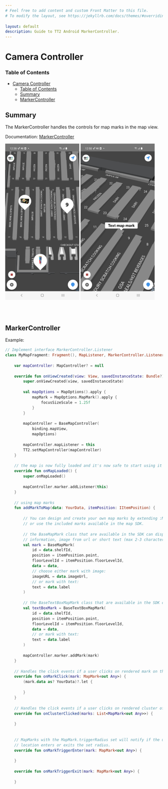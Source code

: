 ```yaml
---
# Feel free to add content and custom Front Matter to this file.
# To modify the layout, see https://jekyllrb.com/docs/themes/#overriding-theme-defaults

layout: default
description: Guide to TT2 Android MarkerController.
---
```


# Camera Controller
### Table of Contents
- [Camera Controller](#camera-controller)
    - [Table of Contents](#table-of-contents)
  - [Summary](#summary)
  - [MarkerController](#markercontroller)

## Summary
The MarkerController handles the controls for map marks in the map view.

Documentation: [MarkerController](https://virtualstores.github.io/tt2/android/tt2-domain/se.virtualstores.tt2_domain.map/-marker-controller/index.html)

<img align="top" src="../../res/android/mapmark/mapmark-base-map-mark.png" height="500" >
<img align="top" src="../../res/android/mapmark/mapmark-text-box.png" height="500" >

<br/><br/>

## MarkerController

Example:
```kotlin
// Implement interface MarkerController.Listener
class MyMapFragment: Fragment(), MapListener, MarkerController.Listener {
    
    var mapController: MapController? = null

    override fun onViewCreated(view: View, savedInstanceState: Bundle?) {
        super.onViewCreated(view, savedInstanceState)

        val mapOptions = MapOptions().apply {
            mapMark = MapOptions.MapMark().apply {
                focusSizeScale = 1.25f
            }
        }

        mapController = BaseMapController(
            binding.mapView,
            mapOptions)

        mapController.mapListener = this
        TT2.setMapController(mapController)
    }

    // the map is now fully loaded and it's now safe to start using it
    override fun onMapLoaded() {
        super.onMapLoaded()
        
        mapController.marker.addListener(this)
    }

    // using map marks
    fun addMarkToMap(data: YourData, itemPosition: IItemPosition) {
        
        // You can design and create your own map marks by extending :MapMark<T>, Comparable<MapMark<T>>
        // or use the included marks available in the map SDK.
        
        // the BaseMapMark class that are available in the SDK can display two different types of 
        // information, image from url or short text (max 2-3 characters)
        val mark = BaseMapMark(
            id = data.shelfId,
            position = itemPosition.point,
            floorLevelId = itemPosition.floorLevelId,
            data = data,
            // choose either mark with image:
            imageURL = data.imageUrl,
            // or mark with text:
            text = data.label
        )

        // the BaseTextBoxMapMark class that are available in the SDK can display longer text labels 
        val textBoxMark = BaseTextBoxMapMark(
            id = data.shelfId,
            position = itemPosition.point,
            floorLevelId = itemPosition.floorLevelId,
            data = data,
            // or mark with text:
            text = data.label
        )

        mapController.marker.addMark(mark)
    }

    // Handles the click events if a user clicks on rendered mark on the map
    override fun onMarkClick(mark: MapMark<out Any>) {
        (mark.data as? YourData)?.let {

        }
    }

    // Handles the click events if a user clicks on rendered cluster of marks on the map
    override fun onClusterClicked(marks: List<MapMark<out Any>>) {

    }

    
    // MapMarks with the MapMark.triggerRadius set will notify if the user 
    // location enters or exits the set radius. 
    override fun onMarkTriggerEnter(mark: MapMark<out Any>) {
        
    }

    override fun onMarkTriggerExit(mark: MapMark<out Any>) {
        
    }

```
<br/><br/>